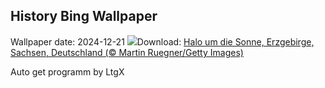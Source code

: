 ## History Bing Wallpaper
Wallpaper date: 2024-12-21
![](https://www.bing.com/th?id=OHR.SolsticeHalo_DE-DE6991258679_UHD.jpg&w=1000)Download: [Halo um die Sonne, Erzgebirge, Sachsen, Deutschland (© Martin Ruegner/Getty Images)](https://www.bing.com/th?id=OHR.SolsticeHalo_DE-DE6991258679_UHD.jpg)

Auto get programm by LtgX
